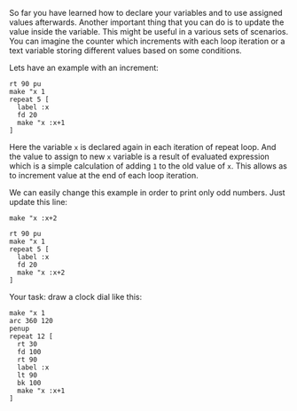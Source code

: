 So far you have learned how to declare your variables and to use assigned values afterwards.
Another important thing that you can do is to update the value inside the variable. This might be useful in a various sets of scenarios. You can imagine the counter which increments with each loop iteration or a text variable storing different values based on some conditions.

Lets have an example with an increment:

<!--logo {"width":"300px", "height":"40px", "code": true}-->

```
rt 90 pu
make "x 1
repeat 5 [
  label :x
  fd 20
  make "x :x+1
]
```

Here the variable `x` is declared again in each iteration of repeat loop. And the value to assign to new `x` variable is a result of evaluated expression which is a simple calculation of adding `1` to the old value of `x`. This allows as to increment value at the end of each loop iteration.

We can easily change this example in order to print only odd numbers. Just update this line:

```
make "x :x+2
```

<!--logo {"width":"300px", "height":"40px"}-->

```
rt 90 pu
make "x 1
repeat 5 [
  label :x
  fd 20
  make "x :x+2
]
```

Your task: draw a clock dial like this:

<!--logo {"width":"300px", "height":"300px", "solution": true}-->

```
make "x 1
arc 360 120
penup
repeat 12 [
  rt 30
  fd 100
  rt 90
  label :x
  lt 90
  bk 100
  make "x :x+1
]
```
